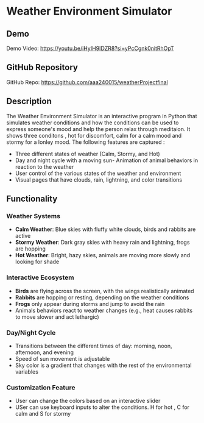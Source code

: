 # Weather Environment Simulator
## Demo
Demo Video: https://youtu.be/iHyIH9IDZR8?si=yPcCgnk0nitRhOpT 
## GitHub Repository
GitHub Repo: https://github.com/aaa240015/weatherProjectfinal

## Description 
The Weather Environment Simulator is an interactive program in Python that simulates weather conditions and how the conditions can be used to express someone's mood and help the person relax through meditaion. It shows three conditons , hot for discomfort, calm for a calm mood and stormy for a lonley mood.
The following features are captured : 
- Three different states of weather (Calm, Stormy, and Hot) 
- Day and night cycle with a moving sun- Animation of animal behaviors in reaction to the weather 
- User control of the various states of the weather and environment 
- Visual pages that have clouds, rain, lightning, and color transitions 
## Functionality 
### Weather Systems 
- **Calm Weather**: Blue skies with fluffy white clouds, birds and rabbits are active 
- **Stormy Weather**: Dark gray skies with heavy rain and lightning, frogs are hopping 
- **Hot Weather**: Bright, hazy skies, animals are moving more slowly and looking for shade 
### Interactive Ecosystem
- **Birds** are flying across the screen, with the wings realistically animated 
- **Rabbits** are hopping or resting, depending on the weather conditions 
- **Frogs** only appear during storms and jump to avoid the rain 
- Animals behaviors react to weather changes (e.g., heat causes rabbits to move slower and act lethargic) 
###  Day/Night Cycle 
- Transitions between the different times of day: morning, noon, afternoon, and evening 
- Speed of sun movement is adjustable 
- Sky color is a gradient that changes with the rest of the environmental variables 
###  Customization Feature 
- User can change the colors based on an interactive slider 
- USer can use keyboard inputs to alter the conditions. H for hot , C for calm and S for stormy